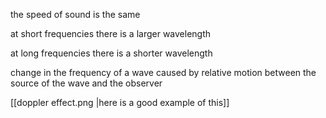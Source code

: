 the speed of sound is the same

at short frequencies there is a larger wavelength

at long frequencies there is a shorter wavelength

change in the frequency of a wave 
caused by relative motion between the source of the wave and the observer

[[doppler effect.png |here is a good example of this]]
